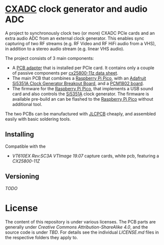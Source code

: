 # [CXADC][cxadc] clock generator and audio ADC

A project to synchronously clock two (or more) CXADC PCIe cards and an extra audio ADC from an external clock generator.
This enables sync capturing of two RF streams (e.g. RF Video and RF HiFi audio from a VHS), in addition to a stereo audio stream (e.g. linear VHS audio).

The project consists of 3 main components:
- A [PCB adapter][pcb-adapter-readme] that is installed per PCIe card.
  It contains only a couple of passive components per [cx25800-11z data sheet][google-cx25800-datasheet].
- The main PCB that combines a [Raspberry Pi Pico][pi-pico], with an [Adafruit Si5351A Clock Generator Breakout Board][si5351-adafruit], and a [PCM1802 board][ali-pcm1802-search].
- The firmware for the [Raspberry Pi Pico][pi-pico], that implements a USB sound card and also controls the [Si5351A][si5351-adafruit] clock generator.
  The firmware is available pre-build an can be flashed to the [Raspberry Pi Pico][pi-pico] without additional tool.

The two PCBs can be manufactured with [JLCPCB][jlcpcb] cheaply, and assembled easily with basic soldering tools.

## Installing

Compatible with the
- *VT610EX Rev:SC3A VTImage 19.07* capture cards, white pcb, featuring a *CX25800-11Z*

## Versioning

*TODO*

# License

The content of this repository is under various licenses.
The PCB parts are generally under *Creative Commons Attribution-ShareAlike 4.0*,
and the source code is under *TBD*.
For details see the individual *LICENSE.md* files in the respective folders they apply to.

[pcb-adapter-readme]: hardware/vt610ex-clock-generator-adapter/README.md
[cxadc]: https://github.com/happycube/cxadc-linux3/
[pi-pico]: https://www.raspberrypi.com/products/raspberry-pi-pico/
[si5351-adafruit]: https://www.adafruit.com/product/2045
[ali-pcm1802-search]: https://www.aliexpress.com/w/wholesale-PCM1802.html
[jlcpcb]: https://jlcpcb.com
[google-cx25800-datasheet]: https://www.google.com/search?q=DSH-201233A
